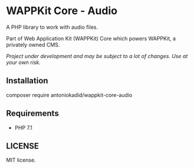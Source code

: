# WAPPKit Core - Audio
A PHP library to work with audio files.

Part of Web Application Kit (WAPPKit) Core which powers WAPPKit, a privately owned CMS.

*Project under development and may be subject to a lot of changes. Use at your own risk.*

## Installation

composer require antoniokadid/wappkit-core-audio

## Requirements
* PHP 7.1

## LICENSE

MIT license.